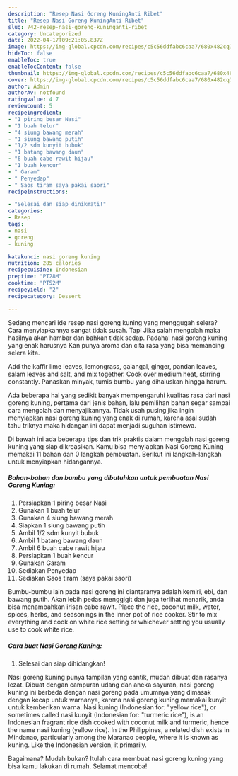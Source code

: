 ```yaml
---
description: "Resep Nasi Goreng KuningAnti Ribet"
title: "Resep Nasi Goreng KuningAnti Ribet"
slug: 742-resep-nasi-goreng-kuninganti-ribet
category: Uncategorized
date: 2022-04-17T09:21:05.837Z
image: https://img-global.cpcdn.com/recipes/c5c56ddfabc6caa7/680x482cq70/nasi-goreng-kuning-foto-resep-utama.jpg
hideToc: false
enableToc: true
enableTocContent: false
thumbnail: https://img-global.cpcdn.com/recipes/c5c56ddfabc6caa7/680x482cq70/nasi-goreng-kuning-foto-resep-utama.jpg
cover: https://img-global.cpcdn.com/recipes/c5c56ddfabc6caa7/680x482cq70/nasi-goreng-kuning-foto-resep-utama.jpg
author: Admin
authorAv: notfound
ratingvalue: 4.7
reviewcount: 5
recipeingredient:
- "1 piring besar Nasi"
- "1 buah telur"
- "4 siung bawang merah"
- "1 siung bawang putih"
- "1/2 sdm kunyit bubuk"
- "1 batang bawang daun"
- "6 buah cabe rawit hijau"
- "1 buah kencur"
- " Garam"
- " Penyedap"
- " Saos tiram saya pakai saori"
recipeinstructions:

- "Selesai dan siap dinikmati!"
categories:
- Resep
tags:
- nasi
- goreng
- kuning

katakunci: nasi goreng kuning 
nutrition: 285 calories
recipecuisine: Indonesian
preptime: "PT28M"
cooktime: "PT52M"
recipeyield: "2"
recipecategory: Dessert

---
```



Sedang mencari ide resep nasi goreng kuning yang menggugah selera? Cara menyiapkannya sangat tidak susah. Tapi Jika salah mengolah maka hasilnya akan hambar dan bahkan tidak sedap. Padahal nasi goreng kuning yang enak harusnya Kan punya aroma dan cita rasa yang bisa memancing selera kita.


Add the kaffir lime leaves, lemongrass, galangal, ginger, pandan leaves, salam leaves and salt, and mix together. Cook over medium heat, stirring constantly. Panaskan minyak, tumis bumbu yang dihaluskan hingga harum.

Ada beberapa hal yang sedikit banyak mempengaruhi kualitas rasa dari nasi goreng kuning, pertama dari jenis bahan, lalu pemilihan bahan segar sampai cara mengolah dan menyajikannya. Tidak usah pusing jika ingin menyiapkan nasi goreng kuning yang enak di rumah, karena asal sudah tahu triknya maka hidangan ini dapat menjadi suguhan istimewa.


Di bawah ini ada beberapa tips dan trik praktis dalam mengolah nasi goreng kuning yang siap dikreasikan. Kamu bisa menyiapkan Nasi Goreng Kuning memakai 11 bahan dan 0 langkah pembuatan. Berikut ini langkah-langkah untuk menyiapkan hidangannya.

<!--inarticleads1-->

##### Bahan-bahan dan bumbu yang dibutuhkan untuk pembuatan Nasi Goreng Kuning:

1. Persiapkan 1 piring besar Nasi
1. Gunakan 1 buah telur
1. Gunakan 4 siung bawang merah
1. Siapkan 1 siung bawang putih
1. Ambil 1/2 sdm kunyit bubuk
1. Ambil 1 batang bawang daun
1. Ambil 6 buah cabe rawit hijau
1. Persiapkan 1 buah kencur
1. Gunakan  Garam
1. Sediakan  Penyedap
1. Sediakan  Saos tiram (saya pakai saori)


Bumbu-bumbu lain pada nasi goreng ini diantaranya adalah kemiri, ebi, dan bawang putih. Akan lebih pedas menggigit dan juga terlihat menarik, anda bisa menambahkan irisan cabe rawit. Place the rice, coconut milk, water, spices, herbs, and seasonings in the inner pot of rice cooker. Stir to mix everything and cook on white rice setting or whichever setting you usually use to cook white rice. 

<!--inarticleads2-->

##### Cara buat Nasi Goreng Kuning:


1. Selesai dan siap dihidangkan!

Nasi goreng kuning punya tampilan yang cantik, mudah dibuat dan rasanya lezat. Dibuat dengan campuran udang dan aneka sayuran, nasi goreng kuning ini berbeda dengan nasi goreng pada umumnya yang dimasak dengan kecap untuk warnanya, karena nasi goreng kuning memakai kunyit untuk kemberikan warna. Nasi kuning (Indonesian for: &#34;yellow rice&#34;), or sometimes called nasi kunyit (Indonesian for: &#34;turmeric rice&#34;), is an Indonesian fragrant rice dish cooked with coconut milk and turmeric, hence the name nasi kuning (yellow rice). In the Philippines, a related dish exists in Mindanao, particularly among the Maranao people, where it is known as kuning. Like the Indonesian version, it primarily. 

Bagaimana? Mudah bukan? Itulah cara membuat nasi goreng kuning yang bisa kamu lakukan di rumah. Selamat mencoba!
